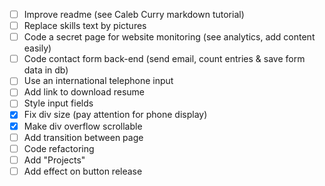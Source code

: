 - [ ] Improve readme (see Caleb Curry markdown tutorial)
- [ ] Replace skills text by pictures
- [ ] Code a secret page for website monitoring (see analytics, add content easily)
- [ ] Code contact form back-end (send email, count entries & save form data in db)
- [ ] Use an international telephone input
- [ ] Add link to download resume
- [ ] Style input fields
- [X] Fix div size (pay attention for phone display)
- [X] Make div overflow scrollable
- [ ] Add transition between page
- [ ] Code refactoring
- [ ] Add "Projects"
- [ ] Add effect on button release
